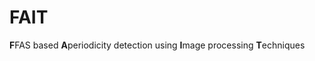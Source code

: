 # FAIT
<b>F</b>FAS based <b>A</b>periodicity detection using <b>I</b>mage processing <b>T</b>echniques
